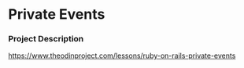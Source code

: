 # Private Events

### Project Description

https://www.theodinproject.com/lessons/ruby-on-rails-private-events
